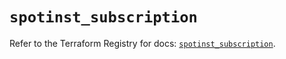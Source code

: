 # `spotinst_subscription`

Refer to the Terraform Registry for docs: [`spotinst_subscription`](https://registry.terraform.io/providers/spotinst/spotinst/1.181.1/docs/resources/subscription).
